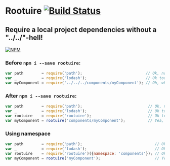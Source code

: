 # Rootuire [![Build Status](https://travis-ci.org/rand0me/rootuire.svg?branch=master)](https://travis-ci.org/rand0me/rootuire)
## Require a local project dependencies without a "../../"-hell!

[![NPM](https://nodei.co/npm/rootuire.png)](https://nodei.co/npm/rootuire/)

### Before `npm i --save rootuire`:
```javascript
var path        = require('path');                            // Ok, node module
var _           = require('lodash');                          // Ok too, npm module
var myComponent = require('../../../components/myComponent'); // Oh, what is that??
```

### After `npm i --save rootuire`:
```javascript
var path        = require('path');                             // Ok, node module
var _           = require('lodash');                           // Ok too, npm module
var rootuire    = require('rootuire');                         // Ok too, npm module :)
var myComponent = rootuire('components/myComponent');          // Yea, much better
```

### Using namespace
```javascript
var path        = require('path');                                // Ok, node module
var _           = require('lodash');                              // Ok too, npm module
var rootuire    = require('rootuire')({namespace: 'components'}); // Ok too, npm module :)
var myComponent = rootuire('myComponent');                        // Yea, much better
```
